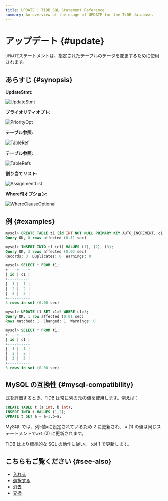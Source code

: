 ```yaml
---
title: UPDATE | TiDB SQL Statement Reference
summary: An overview of the usage of UPDATE for the TiDB database.
---
```


# アップデート {#update}

`UPDATE`ステートメントは、指定されたテーブルのデータを変更するために使用されます。

## あらすじ {#synopsis}

**UpdateStmt:**

![UpdateStmt](/media/sqlgram/UpdateStmt.png)

**プライオリティオプト:**

![PriorityOpt](/media/sqlgram/PriorityOpt.png)

**テーブル参照:**

![TableRef](/media/sqlgram/TableRef.png)

**テーブル参照:**

![TableRefs](/media/sqlgram/TableRefs.png)

**割り当てリスト:**

![AssignmentList](/media/sqlgram/AssignmentList.png)

**Where句オプション:**

![WhereClauseOptional](/media/sqlgram/WhereClauseOptional.png)

## 例 {#examples}

```sql
mysql> CREATE TABLE t1 (id INT NOT NULL PRIMARY KEY AUTO_INCREMENT, c1 INT NOT NULL);
Query OK, 0 rows affected (0.11 sec)

mysql> INSERT INTO t1 (c1) VALUES (1), (2), (3);
Query OK, 3 rows affected (0.02 sec)
Records: 3  Duplicates: 0  Warnings: 0

mysql> SELECT * FROM t1;
+----+----+
| id | c1 |
+----+----+
|  1 |  1 |
|  2 |  2 |
|  3 |  3 |
+----+----+
3 rows in set (0.00 sec)

mysql> UPDATE t1 SET c1=5 WHERE c1=3;
Query OK, 1 row affected (0.01 sec)
Rows matched: 1  Changed: 1  Warnings: 0

mysql> SELECT * FROM t1;
+----+----+
| id | c1 |
+----+----+
|  1 |  1 |
|  2 |  2 |
|  3 |  5 |
+----+----+
3 rows in set (0.00 sec)
```

## MySQL の互換性 {#mysql-compatibility}

式を評価するとき、TiDB は常に列の元の値を使用します。例えば：

```sql
CREATE TABLE t (a int, b int);
INSERT INTO t VALUES (1,2);
UPDATE t SET a = a+1,b=a;
```

MySQL では、列`b`値`a`に設定されているため 2 に更新され、 `a` (1) の値は同じステートメントで`a+1` (2) に更新されます。

TiDB はより標準的な SQL の動作に従い、 `b`対 1 で更新します。

## こちらもご覧ください {#see-also}

-   [入れる](/sql-statements/sql-statement-insert.md)
-   [選択する](/sql-statements/sql-statement-select.md)
-   [消去](/sql-statements/sql-statement-delete.md)
-   [交換](/sql-statements/sql-statement-replace.md)
